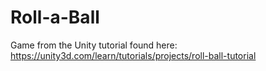 # Roll-a-Ball
Game from the Unity tutorial found here: https://unity3d.com/learn/tutorials/projects/roll-ball-tutorial
